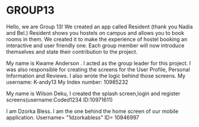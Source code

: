# GROUP13
Hello, we are Group 13!
We created an app called Resident (thank you Nadia and Bel.)
Resident shows you hostels on campus and allows you to book rooms in them.
We created it to make the experience of hostel booking an interactive and user friendly one.
Each group member will now introduce themselves and state their contribution to the project. 

My name is Kwame Anderson . I acted as the group leader for this project.
I was also responsible for creating the screens for
the User Profile, Personal Information and Reviews. I also wrote the logic behind those screens.
My username: K-andy13
My Index number: 10985232

My name is Wilson Deku, I created the splash screen,login and 
register screens(username:Coded1234
ID:10971611)

I am Dzorka Bless. I am the one behind the home screen of our mobile application. 
Username= "1dzorkabless"
ID= 10946997


